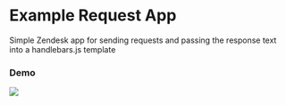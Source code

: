 # Example Request App
Simple Zendesk app for sending requests and passing the response text into a handlebars.js template

### Demo

![](http://g.recordit.co/ASDuWpwkEc.gif)